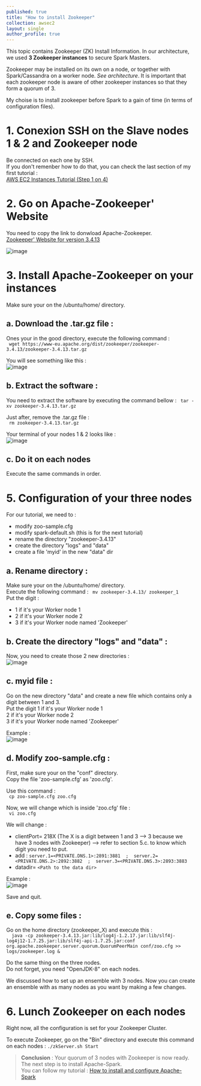 ```yaml
---
published: true
title: "How to install Zookeeper"
collection: awsec2
layout: single
author_profile: true
---
```


This topic contains Zookeeper (ZK) Install Information. In our architecture, we used **3 Zookeeper instances** to secure Spark Masters. 


Zookeeper may be installed on its own on a node, or together with Spark/Cassandra on a worker node. *See architecture*. It is important that each zookeeper node is aware of other zookeeper instances so that they form a quorum of 3.

My choise is to install zookeeper before Spark to a gain of time (in terms of configuration files).

# 1. Conexion SSH on the Slave nodes 1 & 2 and Zookeeper node
  
Be connected on each one by SSH.  
If you don't remenber how to do that, you can check the last section of my first tutorial :   
<span style="color:blue">[AWS EC2 Instances Tutorial (Step 1 on 4)](https://anthonyhoudaille.github.io//awsec2/04_Aws_EC2_Tutorial/)</span> 

# 2. Go on Apache-Zookeeper' Website 

You need to copy the link to donwload Apache-Zookeeper.  
<span style="color:blue">[Zookeeper' Website for version 3.4.13](https://www-eu.apache.org/dist/zookeeper/zookeeper-3.4.13/)</span> 

![image](https://AnthonyHoudaille.github.io/images/Zookeeper_DL.png)


# 3. Install Apache-Zookeeper on your instances

Make sure your on the /ubuntu/home/ directory.  

## a. Download the .tar.gz file :

Ones your in the good directory, execute the following command :  
``` wget https://www-eu.apache.org/dist/zookeeper/zookeeper-3.4.13/zookeeper-3.4.13.tar.gz```

You will see something like this :  
![image](https://AnthonyHoudaille.github.io/images/Zookeeper_Wget.png)

## b. Extract the software :

You need to extract the software by executing the command bellow : ``` tar -xv zookeeper-3.4.13.tar.gz```

Just after, remove the .tar.gz file :  
``` rm zookeeper-3.4.13.tar.gz```

Your terminal of your nodes 1 & 2 looks like :  
![image](https://AnthonyHoudaille.github.io/images/Zookeeper_Extract.png)

## c. Do it on each nodes 

Execute the same commands in order.


# 5. Configuration of your three nodes 

For our tutorial, we need to :  
* modify zoo-sample.cfg
* modify spark-default.sh (this is for the next tutorial)
* rename the directory "zookeeper-3.4.13"
* create the directory "logs" and "data"
* create a file 'myid' in the new "data" dir


## a. Rename directory :

Make sure your on the /ubuntu/home/ directory.   
Execute the following command : 
``` mv zookeeper-3.4.13/ zookeeper_1```   
Put the digit :  
- 1 if it's your Worker node 1  
- 2 if it's your Worker node 2   
- 3 if it's your Worker node named 'Zookeeper'

## b. Create the directory "logs" and "data" :

Now, you need to create those 2 new directories :  
![image](https://AnthonyHoudaille.github.io/images/Zookeeper_data-logs.png)

## c. myid file : 

Go on the new directory "data" and create a new file which contains only a digit between 1 and 3.  
 Put the digit 1 if it's your Worker node 1  
			   2 if it's your Worker node 2   
			   3 if it's your Worker node named 'Zookeeper'

Example :  
![image](https://AnthonyHoudaille.github.io/images/Zookeeper_myid.png)

## d. Modify zoo-sample.cfg : 

First, make sure your on the "conf" directory.   
Copy the file 'zoo-sample.cfg' as 'zoo.cfg'.   

Use this command :    
``` cp zoo-sample.cfg zoo.cfg```

Now, we will change which is inside 'zoo.cfg' file :  
``` vi zoo.cfg```

We will change : 
* clientPort= 218X (The X is a digit between 1 and 3 --> 3 because we have 3 nodes with Zookeeper)
	--> refer to section 5.c. to know which digit you need to put. 
* add : ``` server.1=<PRIVATE.DNS.1>:2891:3881  ;  server.2=<PRIVATE.DNS.2>:2892:3882  ;  server.3=<PRIVATE.DNS.3>:2893:3883 ```
* datadir= ```<Path to the data dir>```

Example :  
![image](https://AnthonyHoudaille.github.io/images/Zookeeper_zoo.png)

Save and quit.

## e. Copy some files : 

Go on the home directory (zookeeper_X) and execute this :  
```  java -cp zookeeper-3.4.13.jar:lib/log4j-1.2.17.jar:lib/slf4j-log4j12-1.7.25.jar:lib/slf4j-api-1.7.25.jar:conf org.apache.zookeeper.server.quorum.QuorumPeerMain conf/zoo.cfg >> logs/zookeeper.log &```

Do the same thing on the three nodes.  
Do not forget, you need "OpenJDK-8" on each nodes.

We discussed how to set up an ensemble with 3 nodes. Now you can create an ensemble with as many nodes as you want by making a few changes.


# 6. Lunch Zookeeper on each nodes 

Right now, all the configuration is set for your Zookeeper Cluster. 

To execute Zookeeper, go on the "Bin" directory and execute this command on each nodes : ```./zkServer.sh Start ```

> **Conclusion** : Your quorum of 3 nodes with Zookeeper is now ready. The next step is to install Apache-Spark.   
You can follow my tutorial : 
<span style="color:blue">[How to install and configure Apache-Spark](https://anthonyhoudaille.github.io//awsec2/01_Spark_Tutorial/)</span> 
